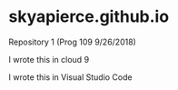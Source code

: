 # skyapierce.github.io
Repository 1 (Prog 109 9/26/2018)


I wrote this in cloud 9 

I wrote this in Visual Studio Code
